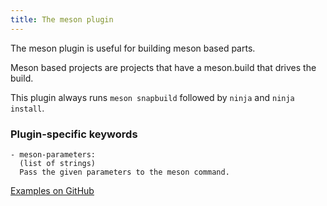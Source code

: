 ```yaml
---
title: The meson plugin
---
```


The meson plugin is useful for building meson based parts.

Meson based projects are projects that have a meson.build that drives the
build.

This plugin always runs `meson snapbuild` followed by `ninja` and `ninja install`.
### Plugin-specific keywords

    - meson-parameters:
      (list of strings)
      Pass the given parameters to the meson command.


[Examples on GitHub](https://github.com/search?o=desc&q=filename%3Asnapcraft.yaml+%22plugin%3A+meson%22+&s=indexed&type=Code&utf8=%E2%9C%93)